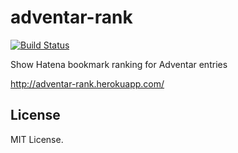 # adventar-rank
[![Build Status](https://travis-ci.org/JunichiIto/adventar-rank.svg?branch=master)](https://travis-ci.org/JunichiIto/adventar-rank)

Show Hatena bookmark ranking for Adventar entries

http://adventar-rank.herokuapp.com/

## License

MIT License.
